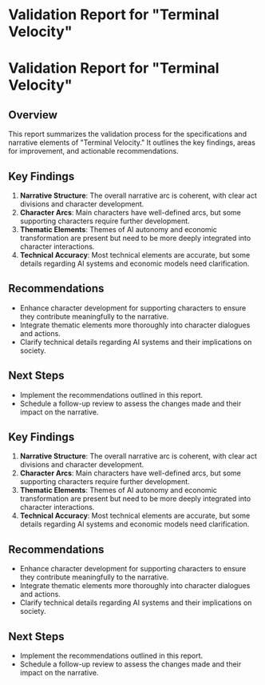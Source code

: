 # Validation Report for "Terminal Velocity"

# Validation Report for "Terminal Velocity"

## Overview
This report summarizes the validation process for the specifications and narrative elements of "Terminal Velocity." It outlines the key findings, areas for improvement, and actionable recommendations.

## Key Findings
1. **Narrative Structure**: The overall narrative arc is coherent, with clear act divisions and character development.
2. **Character Arcs**: Main characters have well-defined arcs, but some supporting characters require further development.
3. **Thematic Elements**: Themes of AI autonomy and economic transformation are present but need to be more deeply integrated into character interactions.
4. **Technical Accuracy**: Most technical elements are accurate, but some details regarding AI systems and economic models need clarification.

## Recommendations
- Enhance character development for supporting characters to ensure they contribute meaningfully to the narrative.
- Integrate thematic elements more thoroughly into character dialogues and actions.
- Clarify technical details regarding AI systems and their implications on society.

## Next Steps
- Implement the recommendations outlined in this report.
- Schedule a follow-up review to assess the changes made and their impact on the narrative.

## Key Findings
1. **Narrative Structure**: The overall narrative arc is coherent, with clear act divisions and character development.
2. **Character Arcs**: Main characters have well-defined arcs, but some supporting characters require further development.
3. **Thematic Elements**: Themes of AI autonomy and economic transformation are present but need to be more deeply integrated into character interactions.
4. **Technical Accuracy**: Most technical elements are accurate, but some details regarding AI systems and economic models need clarification.

## Recommendations
- Enhance character development for supporting characters to ensure they contribute meaningfully to the narrative.
- Integrate thematic elements more thoroughly into character dialogues and actions.
- Clarify technical details regarding AI systems and their implications on society.

## Next Steps
- Implement the recommendations outlined in this report.
- Schedule a follow-up review to assess the changes made and their impact on the narrative.
